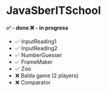 # JavaSberITSchool
#### :white_check_mark: - done :x: - in progress
- :white_check_mark: InputReading1
- :white_check_mark: InputReading2
- :white_check_mark: NumberGuesser
- :white_check_mark: FrameMaker
- :white_check_mark: Zoo
- :x: Balda game (2 players)
- :x: Comparator
